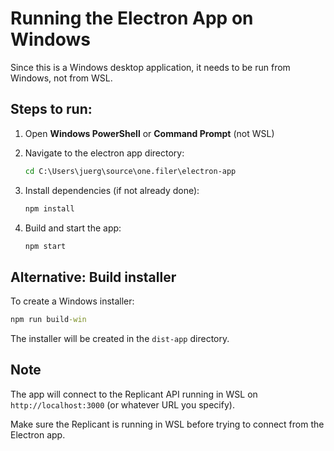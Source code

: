 # Running the Electron App on Windows

Since this is a Windows desktop application, it needs to be run from Windows, not from WSL.

## Steps to run:

1. Open **Windows PowerShell** or **Command Prompt** (not WSL)

2. Navigate to the electron app directory:
   ```cmd
   cd C:\Users\juerg\source\one.filer\electron-app
   ```

3. Install dependencies (if not already done):
   ```cmd
   npm install
   ```

4. Build and start the app:
   ```cmd
   npm start
   ```

## Alternative: Build installer

To create a Windows installer:
```cmd
npm run build-win
```

The installer will be created in the `dist-app` directory.

## Note

The app will connect to the Replicant API running in WSL on `http://localhost:3000` (or whatever URL you specify).

Make sure the Replicant is running in WSL before trying to connect from the Electron app.